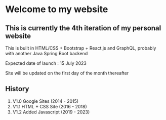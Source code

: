 # Welcome to my website

## This is currently the 4th iteration of my personal website

This is built in HTML/CSS + Bootstrap + React.js and GraphQL, probably with another Java Spring Boot backend

Expected date of launch : 15 July 2023

Site will be updated on the first day of the month thereafter

## History

1. V1.0 Google Sites (2014 - 2015)
2. V1.1 HTML + CSS Site (2016 - 2018)
3. V1.2 Added Javascript (2019 - 2023)
